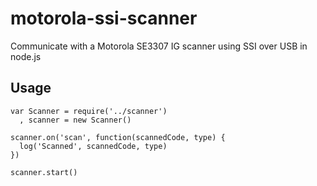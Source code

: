 # motorola-ssi-scanner

Communicate with a Motorola SE3307 IG scanner using SSI over USB in node.js

## Usage

```
var Scanner = require('../scanner')
  , scanner = new Scanner()

scanner.on('scan', function(scannedCode, type) {
  log('Scanned', scannedCode, type)
})

scanner.start()

```